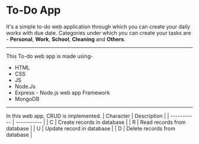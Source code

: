 # To-Do App

It's a simple to-do web application through which you can create your daily works with due date.
Categories under which you can create your tasks are -
**Personal**, **Work**, **School**, **Cleaning** and **Others**.

---

This To-do web app is made using-

- HTML
- CSS
- JS
- Node.Js
- Express - Node.js web app Framework
- MongoDB

---

In this web app, CRUD is implemented.
| Character | Description |
| ----------- | ----------- |
| C | Create records in database |
| R | Read records from database |
| U | Update record in database |
| D | Delete records from database |
